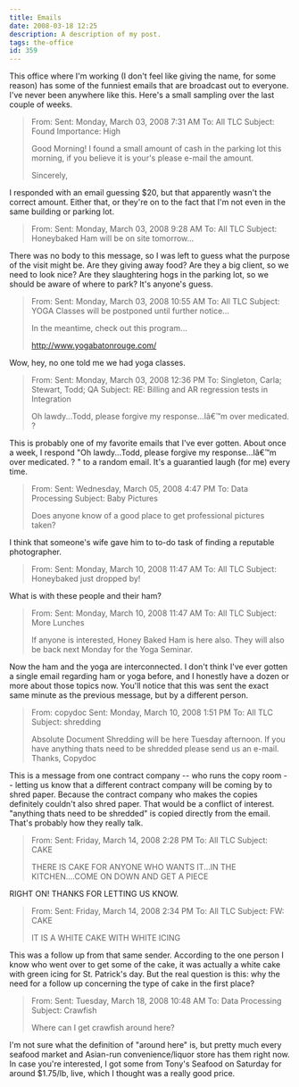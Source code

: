 ```yaml
---
title: Emails
date: 2008-03-18 12:25
description: A description of my post.
tags: the-office
id: 359
---
```

This office where I'm working (I don't feel like giving the name, for some reason) has some of the funniest emails that are broadcast out to everyone.  I've never been anywhere like this.  Here's a small sampling over the last couple of weeks.

<BLOCKQUOTE>
From: 
Sent: Monday, March 03, 2008 7:31 AM
To: All TLC
Subject: Found
Importance: High

Good Morning!  I found a small amount of cash in the parking lot this morning, if you believe it is your's please e-mail the amount.

Sincerely,
</BLOCKQUOTE>

I responded with an email guessing $20, but that apparently wasn't the correct amount.  Either that, or they're on to the fact that I'm not even in the same building or parking lot.

<BLOCKQUOTE>
From:  
Sent: Monday, March 03, 2008 9:28 AM
To: All TLC
Subject: Honeybaked Ham will be on site tomorrow...
</BLOCKQUOTE>

There was no body to this message, so I was left to guess what the purpose of the visit might be.  Are they giving away food?  Are they a big client, so we need to look nice?  Are they slaughtering hogs in the parking lot, so we should be aware of where to park?  It's anyone's guess.

<BLOCKQUOTE>
From: 
Sent: Monday, March 03, 2008 10:55 AM
To: All TLC
Subject: YOGA Classes will be postponed until further notice...

In the meantime, check out this program...

http://www.yogabatonrouge.com/
</BLOCKQUOTE>

Wow, hey, no one told me we had yoga classes.  

<blockquote>
From: 
Sent: Monday, March 03, 2008 12:36 PM
To: Singleton, Carla; Stewart, Todd; QA
Subject: RE: Billing and AR regression tests in Integration

Oh lawdy...Todd, please forgive my response...Iâ€™m over medicated. ? 
</blockquote>

This is probably one of my favorite emails that I've ever gotten.  About once a week, I respond "Oh lawdy...Todd, please forgive my response...Iâ€™m over medicated. ? " to a random email.  It's a guarantied laugh (for me) every time.

<BLOCKQUOTE>
From: 
Sent: Wednesday, March 05, 2008 4:47 PM
To: Data Processing
Subject: Baby Pictures

Does anyone know of a good place to get professional pictures taken?
</BLOCKQUOTE>

I think that someone's wife gave him to to-do task of finding a reputable photographer.

<BLOCKQUOTE>
From:  
Sent: Monday, March 10, 2008 11:47 AM
To: All TLC
Subject: Honeybaked just dropped by!
</BLOCKQUOTE>

What is with these people and their ham?
 
<BLOCKQUOTE>
From:  
Sent: Monday, March 10, 2008 11:47 AM
To: All TLC
Subject: More Lunches

If anyone is interested, Honey Baked Ham is here also.  They will also be back next Monday for the Yoga Seminar.
</BLOCKQUOTE>

Now the ham and the yoga are interconnected.  I don't think I've ever gotten a single email regarding ham or yoga before, and I honestly have a dozen or more about those topics now.  You'll notice that this was sent the exact same minute as the previous message, but by a different person.

<BLOCKQUOTE>
From: copydoc 
Sent: Monday, March 10, 2008 1:51 PM
To: All TLC
Subject: shredding

Absolute Document Shredding will be here Tuesday afternoon. If you have anything thats need to be shredded please send us an e-mail. Thanks, Copydoc
</BLOCKQUOTE>

This is a message from one contract company -- who runs the copy room -- letting us know that a different contract company will be coming by to shred paper.  Because the contract company who makes the copies definitely couldn't also shred paper.  That would be a conflict of interest.  "anything thats need to be shredded" is copied directly from the email.  That's probably how they really talk.

<BLOCKQUOTE>
From:  
Sent: Friday, March 14, 2008 2:28 PM
To: All TLC
Subject: CAKE

THERE IS CAKE FOR ANYONE WHO WANTS IT...IN THE KITCHEN....COME ON DOWN AND GET A PIECE
</BLOCKQUOTE>

RIGHT ON!  THANKS FOR LETTING US KNOW.

<BLOCKQUOTE>
From:  
Sent: Friday, March 14, 2008 2:34 PM
To: All TLC
Subject: FW: CAKE

IT IS A WHITE CAKE WITH WHITE ICING
</BLOCKQUOTE>

This was a follow up from that same sender.  According to the one person I know who went over to get some of the cake, it was actually a white cake with green icing for St. Patrick's day.  But the real question is this:  why the need for a follow up concerning the type of cake in the first place?


<blockquote>
From: 
Sent: Tuesday, March 18, 2008 10:48 AM
To: Data Processing
Subject: Crawfish
 

Where can I get crawfish around here?
</blockquote>

I'm not sure what the definition of "around here" is, but pretty much every seafood market and Asian-run convenience/liquor store has them right now.  In case you're interested, I got some from Tony's Seafood on Saturday for around $1.75/lb, live, which I thought was a really good price.
